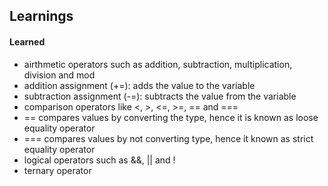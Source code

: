 ## Learnings

#### Learned
- airthmetic operators such as addition, subtraction, multiplication, division and mod
- addition assignment (+=): adds the value to the variable
- subtraction assignment (-=): subtracts the value from the variable
- comparison operators like <, >, <=, >=, == and ===
- == compares values by converting the type, hence it is known as loose equality operator
- === compares values by not converting type, hence it known as strict equality operator
- logical operators such as &&, || and !
- ternary operator
